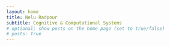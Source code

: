 ```yaml
---
layout: home
title: Nelu Radpour
subtitle: Cognitive & Computational Systems 
# optional: show posts on the home page (set to true/false)
# posts: true
---
```


